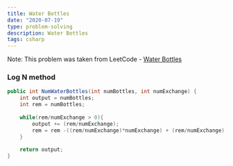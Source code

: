 ```yaml
---
title: Water Bottles
date: "2020-07-19"
type: problem-solving
description: Water Bottles
tags: csharp
---
```


Note: This problem was taken from LeetCode - [Water Bottles](https://leetcode.com/problems/water-bottles/)

### Log N method

```csharp
public int NumWaterBottles(int numBottles, int numExchange) {
	int output = numBottles;
	int rem = numBottles;
	
	while(rem/numExchange > 0){
		output += (rem/numExchange);
		rem = rem -((rem/numExchange)*numExchange) + (rem/numExchange);
	}
	
	return output;
}
```
